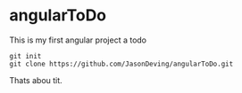 # angularToDo
This is my first angular project a todo
```
git init
git clone https://github.com/JasonDeving/angularToDo.git
```

Thats abou tit.
